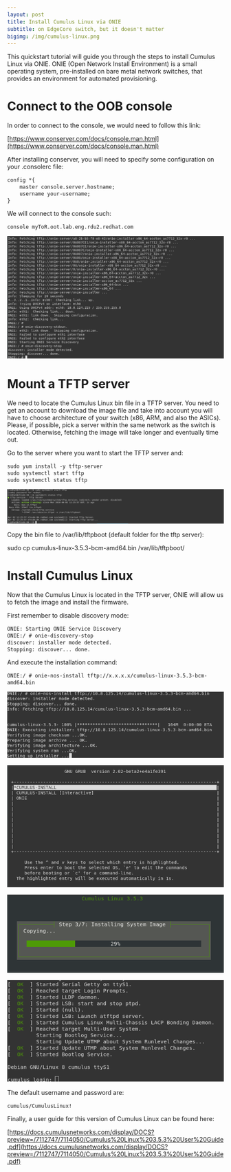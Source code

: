 ```yaml
---
layout: post
title: Install Cumulus Linux via ONIE
subtitle: on EdgeCore switch, but it doesn't matter
bigimg: /img/cumulus-linux.png
---
```


This quickstart tutorial will guide you through the steps to install Cumulus Linux via ONIE. ONIE (Open Network Install Environment) is a small operating system, pre-installed on bare metal network switches, that provides an environment for automated provisioning.

# Connect to the OOB console

In order to connect to the console, we would need to follow this link:

[https://www.conserver.com/docs/console.man.html](https://www.conserver.com/docs/console.man.html)

After installing conserver, you will need to specify some configuration on your .consolerc file:

~~~
config *{                                                                                                                                         
    master console.server.hostname;
    username your-username;
} 

~~~

We will connect to the console such:

~~~
console myToR.oot.lab.eng.rdu2.redhat.com

~~~

![Console](/img/cumus_onie/1.png "Console")


# Mount a TFTP server

We need to locate the Cumulus Linux bin file in a TFTP server. You need to get an account to download the image file and take into account you will have to choose architecture of your switch (x86, ARM, and also the ASICs). Please, if possible, pick a server within the same network as the switch is located. Otherwise, fetching the image will take longer and eventually time out.

Go to the server where you want to start the TFTP server and:

~~~
sudo yum install -y tftp-server
sudo systemctl start tftp
sudo systemctl status tftp
~~~

![TFTP](/img/cumus_onie/2.png "TFTP Server")


Copy the bin file to /var/lib/tftpboot (default folder for the tftp server):

sudo cp cumulus-linux-3.5.3-bcm-amd64.bin /var/lib/tftpboot/


# Install Cumulus Linux

Now that the Cumulus Linux is located in the TFTP server, ONIE will allow us to fetch the image and install the firmware.

First remember to disable discovery mode:

~~~
ONIE: Starting ONIE Service Discovery              
ONIE:/ # onie-discovery-stop 
discover: installer mode detected.                 
Stopping: discover... done.
~~~

And execute the installation command:

~~~
ONIE:/ # onie-nos-install tftp://x.x.x.x/cumulus-linux-3.5.3-bcm-amd64.bin
~~~


![Fetching](/img/cumus_onie/3.png "Fetching Image")

![Boot](/img/cumus_onie/4.png "Boot loader")

![Install](/img/cumus_onie/5.png "Installation")

![Login](/img/cumus_onie/6.png "Login")

The default username and password are:

~~~
cumulus/CumulusLinux!
~~~

Finally, a user guide for this version of Cumulus Linux can be found here:

[https://docs.cumulusnetworks.com/display/DOCS?preview=/7112747/7114050/Cumulus%20Linux%203.5.3%20User%20Guide.pdf](https://docs.cumulusnetworks.com/display/DOCS?preview=/7112747/7114050/Cumulus%20Linux%203.5.3%20User%20Guide.pdf)

